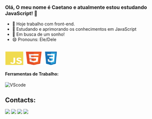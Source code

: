 ### Olá, O meu nome é Caetano e atualmente estou estudando JavaScript! 👋

- 🔭 Hoje trabalho com front-end.
- 🌱 Estudando e aprimorando os conhecimentos em JavaScript
- 🤔 Em busca de um sonho!
- 😄 Pronouns: Ele/Dele


<div style="display: inline_block"><br>
  <img align="center" alt="Js" height="45" width="60" src="https://raw.githubusercontent.com/devicons/devicon/master/icons/javascript/javascript-plain.svg">
  <img align="center" alt="HTML" height="45" width="60" src="https://raw.githubusercontent.com/devicons/devicon/master/icons/html5/html5-original.svg">
  <img align="center" alt="CSS" height="45" widthcod="60" src="https://raw.githubusercontent.com/devicons/devicon/master/icons/css3/css3-original.svg">
 </div>

 #### Ferramentas de Trabalho:

  ![VScode](https://img.shields.io/badge/vscode-4285F4?style=for-the-badge&logo=vscode&logoColor=white)&nbsp;

## Contacts:
<div> 
  <a href="" target="_blank"><img src="https://img.shields.io/badge/YouTube-FF0000?style=for-the-badge&logo=youtube&logoColor=white" target="_blank"></a>
  <a href="" target="_blank"><img src="https://img.shields.io/badge/-Instagram-%23E4405F?style=for-the-badge&logo=instagram&logoColor=white" target="_blank"></a>
 	<a href=""_blank"><img src="https://img.shields.io/badge/Discord-7289DA?style=for-the-badge&logo=discord&logoColor=white" target="_blank"></a> 
  <a href="" target="_blank"><img src="https://img.shields.io/badge/-LinkedIn-%230077B5?style=for-the-badge&logo=linkedin&logoColor=white" target="_blank"></a> 
  </div>

  ##


  
